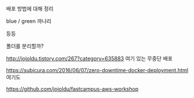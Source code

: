 




배포 방법에 대해 정리

blue / green
까나리

등등

폴더를 분리할까?




http://jojoldu.tistory.com/267?category=635883
여기 있는 무중단 배포

https://subicura.com/2016/06/07/zero-downtime-docker-deployment.html
여기도

https://github.com/jojoldu/fastcampus-aws-workshop


